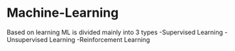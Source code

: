 # Machine-Learning
Based on learning ML is divided mainly into 3 types
   -Supervised Learning
   -Unsupervised Learning
   -Reinforcement Learning
  
